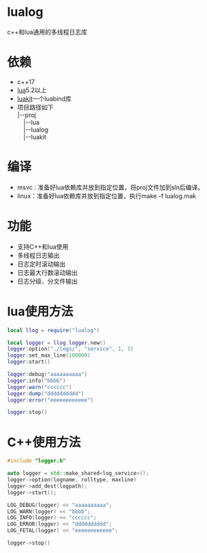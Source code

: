 # lualog
c++和lua通用的多线程日志库

# 依赖
- c++17
- [lua](https://github.com/xiyoo0812/lua.git)5.2以上
- [luakit](https://github.com/xiyoo0812/luakit.git)一个luabind库
- 项目路径如下<br>
  |--proj <br>
  &emsp;|--lua <br>
  &emsp;|--lualog <br>
  &emsp;|--luakit <br>

# 编译
- msvc : 准备好lua依赖库并放到指定位置，将proj文件加到sln后编译。
- linux：准备好lua依赖库并放到指定位置，执行make -f lualog.mak

# 功能
- 支持C++和lua使用
- 多线程日志输出
- 日志定时滚动输出
- 日志最大行数滚动输出
- 日志分级、分文件输出

# lua使用方法
```lua
local llog = require("lualog")

local logger = llog.logger.new()
logger:option("./logs/", "service", 1, 1)
logger:set_max_line(100000)
logger:start()

logger:debug("aaaaaaaaaa")
logger:info("bbbb")
logger:warn("cccccc")
logger:dump("dddddddddd")
logger:error("eeeeeeeeeeee")

logger:stop()

```

# C++使用方法
```c++
#include "logger.h"

auto logger = std::make_shared<log_service>();
logger->option(logname, rolltype, maxline)
logger->add_dest(logpath);
logger->start();

LOG_DEBUG(logger) << "aaaaaaaaaa";
LOG_WARN(logger) << "bbbb";
LOG_INFO(logger) << "cccccc";
LOG_ERROR(logger) << "dddddddddd";
LOG_FETAL(logger) << "eeeeeeeeeeee";

logger->stop()

```
